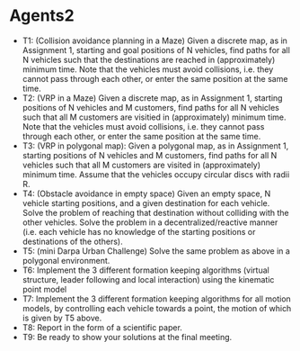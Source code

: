 # Agents2 

* T1: (Collision avoidance planning in a Maze) Given a discrete map, as in Assignment 1, starting and goal positions of N vehicles, find paths for all N vehicles such that the destinations are reached in (approximately) minimum time. Note that the vehicles must avoid collisions, i.e. they cannot pass through each other, or enter the same position at the same time.
* T2: (VRP in a Maze) Given a discrete map, as in Assignment 1, starting positions of N vehicles and M customers, find paths for all N vehicles such that all M customers are visitied in (approximately) minimum time. Note that the vehicles must avoid collisions, i.e. they cannot pass through each other, or enter the same position at the same time.
* T3: (VRP in polygonal map): Given a polygonal map, as in Assignment 1, starting positions of N vehicles and M customers, find paths for all N vehicles such that all M customers are visited in (approximately) minimum time. Assume that the vehicles occupy circular discs with radii R.
* T4: (Obstacle avoidance in empty space) Given an empty space, N vehicle starting positions, and a given destination for each vehicle. Solve the problem of reaching that destination without colliding with the other vehicles. Solve the problem in a decentralized/reactive manner (i.e. each vehicle has no knowledge of the starting positions or destinations of the others). 
* T5: (mini Darpa Urban Challenge) Solve the same problem as above in a polygonal environment.
* T6: Implement the 3 different formation keeping algorithms (virtual structure, leader following and local interaction) using the kinematic point model
* T7: Implement the 3 different formation keeping algorithms for all motion models, by controlling each vehicle towards a point, the motion of which is given by T5 above.
* T8: Report in the form of a scientific paper.
* T9: Be ready to show your solutions at the final meeting.
